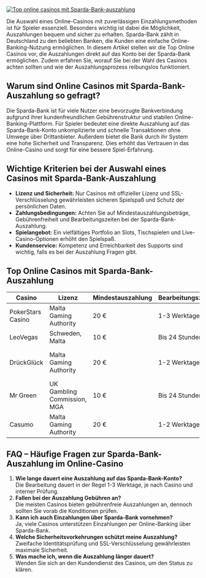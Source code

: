 [![Top online casinos mit Sparda-Bank-auszahlung](https://123-caf.pages.dev/gitsignup.png)](https://vrmoo.ru/Bt82HjjY)

<p>Die Auswahl eines Online-Casinos mit zuverlässigen Einzahlungsmethoden ist für Spieler essenziell. Besonders wichtig ist dabei die Möglichkeit, Auszahlungen bequem und sicher zu erhalten. Sparda-Bank zählt in Deutschland zu den beliebten Banken, die Kunden eine einfache Online-Banking-Nutzung ermöglichen. In diesem Artikel stellen wir die Top Online Casinos vor, die Auszahlungen direkt auf das Konto bei der Sparda-Bank ermöglichen. Zudem erfahren Sie, worauf Sie bei der Wahl des Casinos achten sollten und wie der Auszahlungsprozess reibungslos funktioniert.</p>  <h2>Warum sind Online Casinos mit Sparda-Bank-Auszahlung so gefragt?</h2> <p>Die Sparda-Bank ist für viele Nutzer eine bevorzugte Bankverbindung aufgrund ihrer kundenfreundlichen Gebührenstruktur und stabilen Online-Banking-Plattform. Für Spieler bedeutet eine direkte Auszahlung auf das Sparda-Bank-Konto unkomplizierte und schnelle Transaktionen ohne Umwege über Drittanbieter. Außerdem bietet die Bank durch ihr System eine hohe Sicherheit und Transparenz. Dies erhöht das Vertrauen in das Online-Casino und sorgt für eine bessere Spiel-Erfahrung.</p>  <h2>Wichtige Kriterien bei der Auswahl eines Casinos mit Sparda-Bank-Auszahlung</h2> <ul> <li><strong>Lizenz und Sicherheit:</strong> Nur Casinos mit offizieller Lizenz und SSL-Verschlüsselung gewährleisten sicheren Spielspaß und Schutz der persönlichen Daten.</li> <li><strong>Zahlungsbedingungen:</strong> Achten Sie auf Mindestauszahlungsbeträge, Gebührenfreiheit und Bearbeitungszeiten bei der Sparda-Bank-Auszahlung.</li> <li><strong>Spielangebot:</strong> Ein vielfältiges Portfolio an Slots, Tischspielen und Live-Casino-Optionen erhöht den Spielspaß.</li> <li><strong>Kundenservice:</strong> Kompetenz und Erreichbarkeit des Supports sind wichtig, falls es bei der Auszahlung Fragen gibt.</li> </ul>  <h2>Top Online Casinos mit Sparda-Bank-Auszahlung</h2> <table> <thead> <tr> <th>Casino</th> <th>Lizenz</th> <th>Mindestauszahlung</th> <th>Bearbeitungszeit</th> <th>Besonderheiten</th> </tr> </thead> <tbody> <tr> <td>PokerStars Casino</td> <td>Malta Gaming Authority</td> <td>20 €</td> <td>1-3 Werktage</td> <td>Hohe Spielvielfalt, zuverlässiger Support</td> </tr> <tr> <td>LeoVegas</td> <td>Schweden, Malta</td> <td>10 €</td> <td>Bis 24 Stunden</td> <td>Ausgezeichnetes mobiles Erlebnis</td> </tr> <tr> <td>DrückGlück</td> <td>Malta Gaming Authority</td> <td>20 €</td> <td>1-2 Werktage</td> <td>Attraktive Bonusangebote, deutsche Benutzeroberfläche</td> </tr> <tr> <td>Mr Green</td> <td>UK Gambling Commission, MGA</td> <td>10 €</td> <td>Bis 24 Stunden</td> <td>Vielfältiges Live-Casino, hoher Datenschutz</td> </tr> <tr> <td>Casumo</td> <td>Malta Gaming Authority</td> <td>20 €</td> <td>1-2 Werktage</td> <td>Kreatives Design, starke Gamification</td> </tr> </tbody> </table>  <h2>FAQ – Häufige Fragen zur Sparda-Bank-Auszahlung im Online-Casino</h2> <ol> <li><strong>Wie lange dauert eine Auszahlung auf das Sparda-Bank-Konto? </strong><br>Die Bearbeitung dauert in der Regel 1-3 Werktage, je nach Casino und interner Prüfung.</li> <li><strong>Fallen bei der Auszahlung Gebühren an? </strong><br>Die meisten Casinos bieten gebührenfreie Auszahlungen an, dennoch sollten Sie vorab die Konditionen prüfen.</li> <li><strong>Kann ich auch Einzahlungen über Sparda-Bank vornehmen? </strong><br>Ja, viele Casinos unterstützen Einzahlungen per Online-Banking über Sparda-Bank.</li> <li><strong>Welche Sicherheitsvorkehrungen schützt meine Auszahlung? </strong><br>Zweifache Identitätsprüfung und SSL-Verschlüsselung gewährleisten maximale Sicherheit.</li> <li><strong>Was mache ich, wenn die Auszahlung länger dauert? </strong><br>Wenden Sie sich an den Kundendienst des Casinos, um den Status zu klären.</li> </ol>
